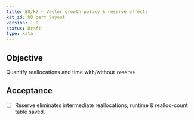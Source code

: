 ```yaml
---
title: B8/k7 — Vector growth policy & reserve effects
kit_id: b8_perf_layout
version: 1.0
status: Draft
type: kata
---
```

## Objective
Quantify reallocations and time with/without `reserve`.
## Acceptance
- [ ] Reserve eliminates intermediate reallocations; runtime & realloc-count table saved.
